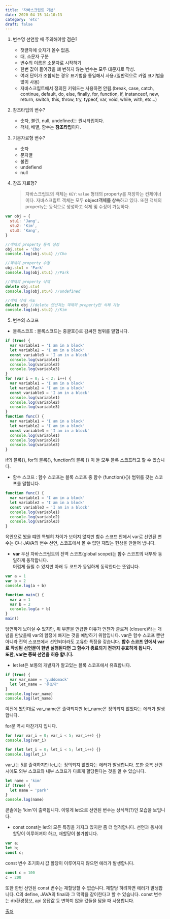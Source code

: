```yaml
---
title: '자바스크립트 기본'
date: 2020-04-15 14:10:13
category: 'etc'
draft: false
---
```


1. 변수명 선언할 때 주의해야할 점은?

   - 첫글자에 숫자가 올수 없음.
   - 대, 소문자 구분
   - 변수의 이름은 소문자로 시작하기
   - 한번 값이 들어갔을 떄 변하지 않는 변수는 모두 대문자로 작성.
   - 여러 단어가 조합되는 경우 표기법을 통일해서 사용.(일반적으로 카멜 표기법을 많이 사용)
   - 자바스크립트에서 정의된 키워드는 사용하면 안됨.(break, case, catch, continue, default, do, else, finally, for, function, if, instanceof, new, return, switch, this, throw, try, typeof, var, void, while, with, etc...)

2. 참조타입의 변수?

   - 숫자, 불린, null, undefined는 원시타입이다. <br>
   - 객체, 배열, 함수는 **참조타입**이다.

3. 기본자료형 변수?

   - 숫자
   - 문자열
   - 불린
   - undefiend
   - null

4. 참조 자료형?
   > 자바스크립트의 객체는 `KEY:value` 형태의 property를 저장하는 컨체이너이다. 자바스크립트 객체는 모두 **object객체를 상속**하고 있다.
   > 또한 객체의 property는 동적으로 생성하고 삭제 및 수정이 가능하다.

```javascript
var obj = {
  stu1: 'Jang',
  stu2: 'Kim',
  stu3: 'Kang',
}

//객체의 property 동적 생성
obj.stu4 = 'Cho'
console.log(obj.stu4) //Cho

//객체의 property 수정
obj.stu1 = 'Park'
console.log(obj.stu1) //Park

//객체의 property 삭제
delete obj.stu4
console.log(obj.stu4) //undefined

//객체 삭제 시도
delete obj //delete 연산자는 객체의 property만 삭제 가능
console.log(obj.stu2) //Kim
```

5. 변수의 스코프

- 블록스코프 : 블록스코프는 중괄호{}로 감싸진 범위를 말합니다.

```javascript
if (true) {
  var variable1 = 'I am in a block'
  let variable2 = 'I am in a block'
  const variable3 = 'I am in a block'
  console.log(variable1)
  console.log(variable2)
  console.log(variable3)
}
for (var i = 0; i < 2; i++) {
  var variable1 = 'I am in a block'
  let variable2 = 'I am in a block'
  const variable3 = 'I am in a block'
  console.log(variable1)
  console.log(variable2)
  console.log(variable3)
}
function func() {
  var variable1 = 'I am in a block'
  let variable2 = 'I am in a block'
  const variable3 = 'I am in a block'
  console.log(variable1)
  console.log(variable2)
  console.log(variable3)
}
```

if의 블록{}, for의 블록{}, function의 블록 {} 이 들 모두 블록 스코프라고 할 수 있습니다.

- 함수 스코프 : 함수 스코프는 블록 스코프 중 함수 (function(){}) 범위를 갖는 스코프를 말합니다.

```javascript
function func() {
  var variable1 = 'I am in a block'
  let variable2 = 'I am in a block'
  const variable3 = 'I am in a block'
  console.log(variable1)
  console.log(variable2)
  console.log(variable3)
}
```

육안으로 봤을 떄엔 특별히 차이가 보이지 않지만 함수 스코프 안에서 var로 선언된 변수는 C나 JAVA의 변수 선언, 스코프에서 볼 수 없던 재밌는 현상을 만들어 냅니다.

- **var**
  우선 자바스크립트의 전역 스코프(global scope)는 함수 스코프의 내부와 동일하게 동작합니다. <br>
  어렵게 들릴 수 있지만 아래 두 코드가 동일하게 동작한다는 뜻입니다.

```javascript
var a = 1
var b = 2
console.log(a + b)
```

```javascript
function main() {
  var a = 1
  var b = 2
  console.log(a + b)
}
main()
```

당연하게 보이실 수 있지만, 위 부분을 언급한 이유가 언젠가 클로저 (closure)라는 개념을 만났을때 var의 함정에 빠지는 것을 예방하기 위함입니다.
var은 함수 스코프 뿐만 아니라 전역 스코프에서 선언되더라도 고유한 특징을 갖습니다.
**함수 스코프 안에서 var로 작성된 선언문이 한번 실행된다면 그 함수가 종료되기 전까지 유효하게 됩니다.**<br>
**또한, var는 중복 선언을 허용 합니다.**

- let
  let은 보통의 개발자가 알고있는 블록 스코프에서 유효합니다.

```javascript
if (true) {
  var var_name = 'yuddomack'
  let let_name = '윾또막'
}
console.log(var_name)
console.log(let_name)
```

이전에 봤던대로 var_name은 출력되지만 let_name은 정의되지 않았다는 에러가 발생합니다.

for문 역시 마찬가지 입니다.

```javascript
for (var var_i = 0; var_i < 5; var_i++) {}
console.log(var_i)

for (let let_i = 0; let_i < 5; let_i++) {}
console.log(let_i)
```

var_i는 5를 출력하지만 let_i는 정의되지 않았다는 에러가 발생합니다.
또한 중복 선언시에도 외부 스코프와 내부 스코프가 다르게 할당된다는 것을 알 수 있습니다.

```javascript
let name = 'kim'
if (true) {
  let name = 'park'
}
console.log(name)
```

콘솔에는 'kim'이 출력됩니다.
이렇게 let으로 선언된 변수는 상식적(?)인 모습을 보입니다.

- const
  const는 let의 모든 특징을 가지고 있지만 좀 더 엄격합니다.
  선언과 동시에 할당이 이루어져야 하고, 재할당이 불가합니다.

```javascript
var a;
let b;
const c;
```

const 변수 초기화시 값 할당이 이루어지지 않으면 에러가 발생합니다.

```javascript
const c = 100
c = 200
```

또한 한번 선언된 const 변수는 재할당할 수 없습니다.
재할당 하려하면 에러가 발생합니다.
C의 define, JAVA의 final과 그 맥락을 같이한다고 할 수 있습니다.
const 변수는 db환경정보, api 응답값 등 변하지 않을 값들을 담을 때 사용합니다.

<a class="source_link" href="https://yuddomack.tistory.com/entry/%EC%9E%90%EB%B0%94%EC%8A%A4%ED%81%AC%EB%A6%BD%ED%8A%B8-%EB%B3%80%EC%88%98%EC%99%80-%EC%8A%A4%EC%BD%94%ED%94%84%EC%9C%A0%ED%9A%A8%EB%B2%94%EC%9C%84
" target="_blank">출처</a>

